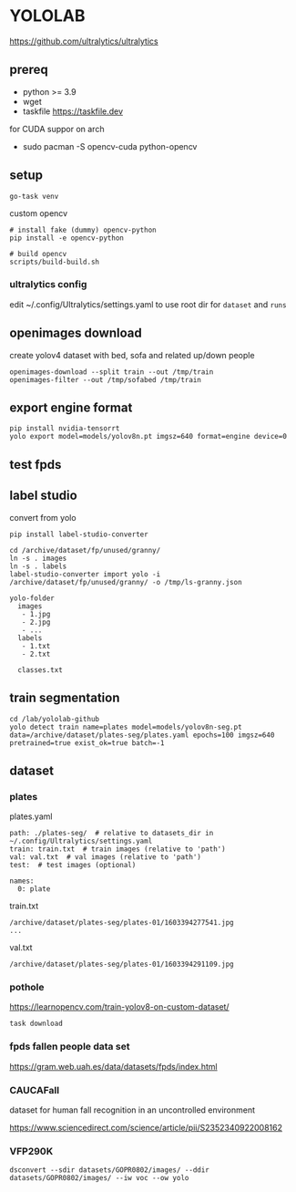 # YOLOLAB


https://github.com/ultralytics/ultralytics

## prereq

- python >= 3.9
- wget
- taskfile https://taskfile.dev

for CUDA suppor on arch
- sudo pacman -S opencv-cuda python-opencv

## setup

```
go-task venv
```

custom opencv
```
# install fake (dummy) opencv-python
pip install -e opencv-python

# build opencv
scripts/build-build.sh
```

### ultralytics config

edit ~/.config/Ultralytics/settings.yaml to use <yololab> root dir for `dataset` and `runs` 

## openimages download

create yolov4 dataset with bed, sofa and related up/down people
```
openimages-download --split train --out /tmp/train
openimages-filter --out /tmp/sofabed /tmp/train
```

## export engine format

```
pip install nvidia-tensorrt
yolo export model=models/yolov8n.pt imgsz=640 format=engine device=0
```

## test fpds

## label studio

convert from yolo
```
pip install label-studio-converter

cd /archive/dataset/fp/unused/granny/
ln -s . images
ln -s . labels
label-studio-converter import yolo -i /archive/dataset/fp/unused/granny/ -o /tmp/ls-granny.json
```

```
yolo-folder
  images
   - 1.jpg
   - 2.jpg
   - ...
  labels
   - 1.txt
   - 2.txt

  classes.txt
```

## train segmentation

```
cd /lab/yololab-github
yolo detect train name=plates model=models/yolov8n-seg.pt data=/archive/dataset/plates-seg/plates.yaml epochs=100 imgsz=640 pretrained=true exist_ok=true batch=-1
```

## dataset

### plates

plates.yaml
```
path: ./plates-seg/  # relative to datasets_dir in ~/.config/Ultralytics/settings.yaml
train: train.txt  # train images (relative to 'path')
val: val.txt  # val images (relative to 'path')
test:  # test images (optional)

names:
  0: plate
```

train.txt
```
/archive/dataset/plates-seg/plates-01/1603394277541.jpg
...
```

val.txt
```
/archive/dataset/plates-seg/plates-01/1603394291109.jpg
```


### pothole

https://learnopencv.com/train-yolov8-on-custom-dataset/

```
task download
```

### fpds fallen people data set

https://gram.web.uah.es/data/datasets/fpds/index.html


### CAUCAFall 

dataset for human fall recognition in an uncontrolled environment

https://www.sciencedirect.com/science/article/pii/S2352340922008162



### VFP290K

```
dsconvert --sdir datasets/GOPR0802/images/ --ddir datasets/GOPR0802/images/ --iw voc --ow yolo
```
